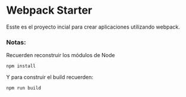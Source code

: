 # Webpack Starter
Esste es el proyecto incial para crear aplicaciones utilizando webpack.

### Notas:
Recuerden reconstruir los módulos de Node
```
npm install
```

Y para construir el build recuerden:
```
npm run build
```